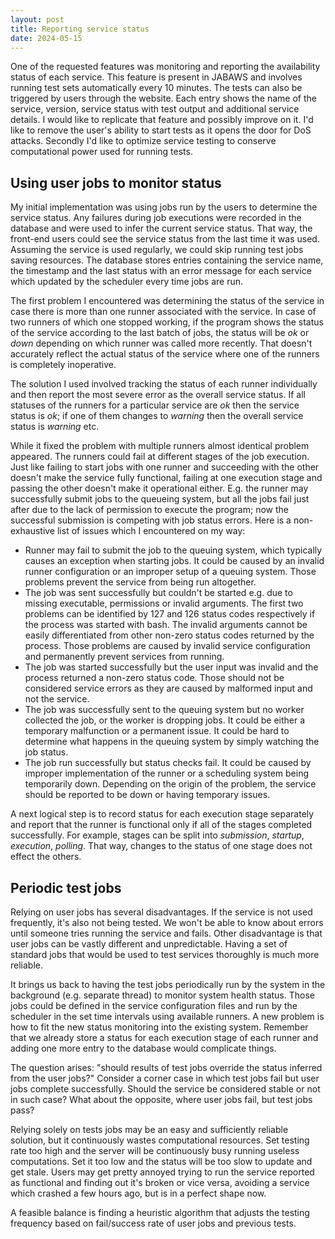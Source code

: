 ```yaml
---
layout: post
title: Reporting service status
date: 2024-05-15
---
```


One of the requested features was monitoring and reporting the availability
status of each service. This feature is present in JABAWS and involves running
test sets automatically every 10 minutes. The tests can also be triggered by users
through the website. Each entry shows the name of the service, version, service
status with test output and additional service details. I would like to
replicate that feature and possibly improve on it. I'd like to remove
the user's ability to start tests as it opens the door for DoS attacks.
Secondly I'd like to optimize service testing to conserve computational power
used for running tests.

## Using user jobs to monitor status

My initial implementation was using jobs run by the users to determine the service
status. Any failures during job executions were recorded in the database and
were used to infer the current service status. That way, the front-end users
could see the service status from the last time it was used. Assuming the service is used
regularly, we could skip running test jobs saving resources.
The database stores entries containing the service name, the timestamp and the last
status with an error message for each service which updated by the scheduler every
time jobs are run.

The first problem I encountered was determining the status of the service in
case there is more than one runner associated with the service. In case of two
runners of which one stopped working, if the program shows the status of
the service according to the last batch of jobs, the status will be *ok* or
*down* depending on which runner was called more recently. That doesn't accurately
reflect the actual status of the service where one of the runners is completely
inoperative.

The solution I used involved tracking the status of each runner individually and
then report the most severe error as the overall service status. If all statuses of the
runners for a particular service are *ok* then the service status is *ok*; if
one of them changes to *warning* then the overall service status is *warning* etc.

While it fixed the problem with multiple runners almost identical problem
appeared. The runners could fail at different stages of the job execution. Just
like failing to start jobs with one runner and succeeding with the other doesn't
make the service fully functional, failing at one execution stage and passing
the other doesn't make it operational either. E.g. the runner may successfully
submit jobs to the queueing system, but all the jobs fail just after due to the
lack of permission to execute the program; now the successful submission is
competing with job status errors. Here is a non-exhaustive list of issues which
I encountered on my way:

- Runner may fail to submit the job to the queuing system, which typically
causes an exception when starting jobs. It could be caused by an invalid runner
configuration or an improper setup of a queuing system. Those problems prevent
the service from being run altogether.
- The job was sent successfully but couldn't be started e.g. due to missing
executable, permissions or invalid arguments. The first two problems can be
identified by 127 and 126 status codes respectively if the process was started
with bash. The invalid arguments cannot be easily differentiated from other
non-zero status codes returned by the process. Those problems are caused by
invalid service configuration and permanently prevent services from running.
- The job was started successfully but the user input was invalid and the
process returned a non-zero status code.  Those should not be considered service
errors as they are caused by malformed input and not the service.
- The job was successfully sent to the queuing system but no worker collected
the job, or the worker is dropping jobs. It could be either a temporary
malfunction or a permanent issue. It could be hard to determine what happens in
the queuing system by simply watching the job status.
- The job run successfully but status checks fail. It could be caused by
improper implementation of the runner or a scheduling system being temporarily
down. Depending on the origin of the problem, the service should be reported to
be down or having temporary issues.

A next logical step is to record status for each execution stage separately and
report that the runner is functional only if all of the stages completed
successfully. For example, stages can be split into
*submission*, *startup*, *execution*, *polling*. That way, changes
to the status of one stage does not effect the others.

## Periodic test jobs

Relying on user jobs has several disadvantages. If the service is not used
frequently, it's also not being tested. We won't be able to know about errors
until someone tries running the service and fails. Other disadvantage is that
user jobs can be vastly different and unpredictable. Having a set of standard jobs
that would be used to test services thoroughly is much more reliable.

It brings us back to having the test jobs periodically run by the system in the
background (e.g. separate thread) to monitor system health status. Those jobs
could be defined in the service configuration files and run by the scheduler in
the set time intervals using available runners. A new problem is how to fit the
new status monitoring into the existing system. Remember that we already store a
status for each execution stage of each runner and adding one more entry to the
database would complicate things.

The question arises: "should results of test jobs override the status inferred
from the user jobs?" Consider a corner case in which test jobs fail but user
jobs complete successfully. Should the service be considered stable or not in
such case? What about the opposite, where user jobs fail, but test jobs pass?

Relying solely on tests jobs may be an easy and sufficiently reliable solution,
but it continuously wastes computational resources. Set testing rate too high
and the server will be continuously busy running useless computations.  Set it
too low and the status will be too slow to update and get stale.  Users may get
pretty annoyed trying to run the service reported as functional and finding out
it's broken or vice versa, avoiding a service which crashed a few hours ago, but
is in a perfect shape now.

A feasible balance is finding a heuristic algorithm that adjusts the testing
frequency based on fail/success rate of user jobs and previous tests.
